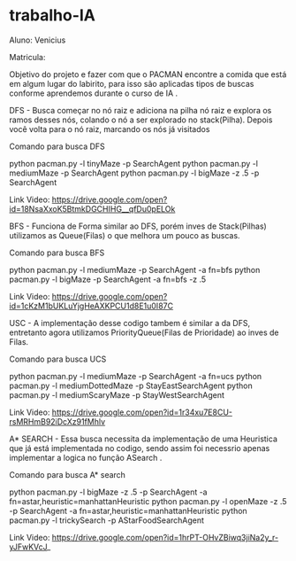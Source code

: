 # trabalho-IA

Aluno: Venicius 

Matricula: 

Objetivo  do projeto e fazer com que o PACMAN encontre a comida que está em algum lugar do labirito, para isso são aplicadas tipos de buscas conforme aprendemos durante o curso de IA .

DFS - Busca começar no nó raiz e adiciona na pilha nó raiz e explora os ramos desses nós, colando o nó a ser explorado no stack(Pilha). Depois você volta para o nó raiz, marcando os nós já visitados 

Comando para busca DFS

python pacman.py -l tinyMaze -p SearchAgent
python pacman.py -l mediumMaze -p SearchAgent
python pacman.py -l bigMaze -z .5 -p SearchAgent

Link Video: https://drive.google.com/open?id=18NsaXxoK5BtmkDGCHIHG__qfDu0pELOk


BFS - Funciona de Forma similar ao DFS, porém inves de Stack(Pilhas) utilizamos as Queue(Filas) o que melhora um pouco as buscas. 

Comando para busca BFS

python pacman.py -l mediumMaze -p SearchAgent -a fn=bfs
python pacman.py -l bigMaze -p SearchAgent -a fn=bfs -z .5


Link Video: https://drive.google.com/open?id=1cKzM1bUKLuYjgHeAXKPCU1d8E1u0I87C

USC - A implementação desse codigo tambem é similar a da DFS, entretanto agora utilizamos PriorityQueue(Filas de Prioridade) ao inves de Filas.

Comando para busca UCS

python pacman.py -l mediumMaze -p SearchAgent -a fn=ucs
python pacman.py -l mediumDottedMaze -p StayEastSearchAgent
python pacman.py -l mediumScaryMaze -p StayWestSearchAgent


Link Video: https://drive.google.com/open?id=1r34xu7E8CU-rsMRHmB92iDcXz91fMhlv

A* SEARCH - Essa busca necessita da implementação de uma Heuristica que já está implementada no codigo, sendo assim foi necessrio apenas implementar a logica no função ASearch .

Comando para busca A* search

python pacman.py -l bigMaze -z .5 -p SearchAgent -a fn=astar,heuristic=manhattanHeuristic 
python pacman.py -l openMaze -z .5 -p SearchAgent -a fn=astar,heuristic=manhattanHeuristic 
python pacman.py -l trickySearch -p AStarFoodSearchAgent

Link Video: https://drive.google.com/open?id=1hrPT-OHvZBiwq3jiNa2y_r-yJFwKVcJ_
